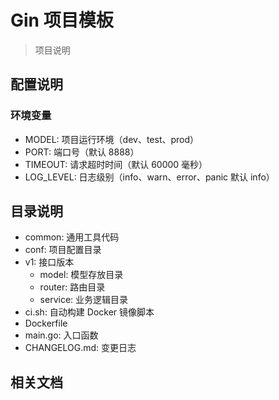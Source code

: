 # Gin 项目模板

> 项目说明

## 配置说明

### 环境变量

- MODEL: 项目运行环境（dev、test、prod）
- PORT: 端口号（默认 8888）
- TIMEOUT: 请求超时时间（默认 60000 毫秒）
- LOG_LEVEL: 日志级别（info、warn、error、panic 默认 info）

## 目录说明

- common: 通用工具代码
- conf: 项目配置目录
- v1: 接口版本
  - model: 模型存放目录 
  - router: 路由目录
  - service: 业务逻辑目录
- ci.sh: 自动构建 Docker 镜像脚本
- Dockerfile
- main.go: 入口函数
- CHANGELOG.md: 变更日志
  
## 相关文档

